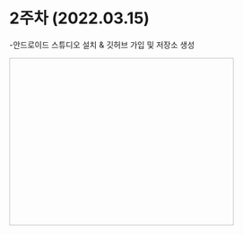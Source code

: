 # 2주차 (2022.03.15)
  -안드로이드 스튜디오 설치 & 깃허브 가입 및 저장소 생성
  
  <img width="400" height="300" scr="./pic/2st_app.PNG"></img>
